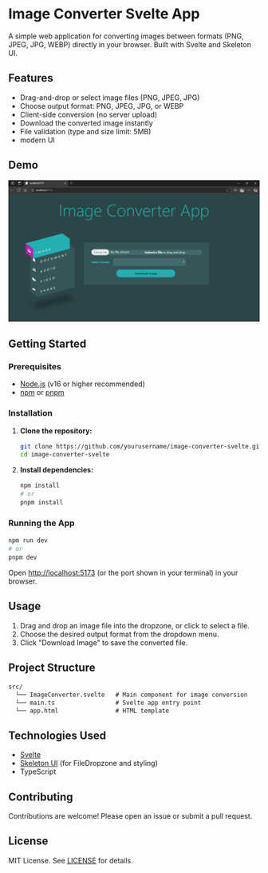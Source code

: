 
# Image Converter Svelte App

A simple web application for converting images between formats (PNG, JPEG, JPG, WEBP) directly in your browser. Built with Svelte and Skeleton UI.

## Features

- Drag-and-drop or select image files (PNG, JPEG, JPG)
- Choose output format: PNG, JPEG, JPG, or WEBP
- Client-side conversion (no server upload)
- Download the converted image instantly
- File validation (type and size limit: 5MB)
- modern UI

## Demo

![Demo Screenshot](<Screenshot (1).png>)
## Getting Started

### Prerequisites

- [Node.js](https://nodejs.org/) (v16 or higher recommended)
- [npm](https://www.npmjs.com/) or [pnpm](https://pnpm.io/)

### Installation

1. **Clone the repository:**
   ```bash
   git clone https://github.com/yourusername/image-converter-svelte.git
   cd image-converter-svelte
   ```

2. **Install dependencies:**
   ```bash
   npm install
   # or
   pnpm install
   ```

### Running the App

```bash
npm run dev
# or
pnpm dev
```

Open [http://localhost:5173](http://localhost:5173) (or the port shown in your terminal) in your browser.

## Usage

1. Drag and drop an image file into the dropzone, or click to select a file.
2. Choose the desired output format from the dropdown menu.
3. Click "Download Image" to save the converted file.

## Project Structure

```
src/
  └── ImageConverter.svelte   # Main component for image conversion
  └── main.ts                 # Svelte app entry point
  └── app.html                # HTML template
```

## Technologies Used

- [Svelte](https://svelte.dev/)
- [Skeleton UI](https://www.skeleton.dev/) (for FileDropzone and styling)
- TypeScript

## Contributing

Contributions are welcome! Please open an issue or submit a pull request.

## License

MIT License. See [LICENSE](LICENSE) for details.

